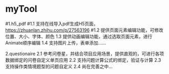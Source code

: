 # myTool
#1.h5_pdf 
#1.1 支持在线导入pdf生成H5页面，https://zhuanlan.zhihu.com/p/27563196
#1.2 提供页面元素编辑功能，可修改位置、大小、字体、颜色
1.3 提供动画编辑功能，通过选取页面元素，进行Animate顺序编辑
1.4 支持图片上传，表单添加……

2.questionaire
2.1 参考问卷星，并结合项目应用场景，提供直观的，可进行各项数据绑定的问卷自定义单页应用
2.2 支持问题计算公式的绑定，验证与计算
2.3 支持操作类情境题型的问题自定义
2.4 尚在完善之中...
